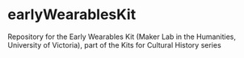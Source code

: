 # earlyWearablesKit
Repository for the Early Wearables Kit (Maker Lab in the Humanities, University of Victoria), part of the Kits for Cultural History series
